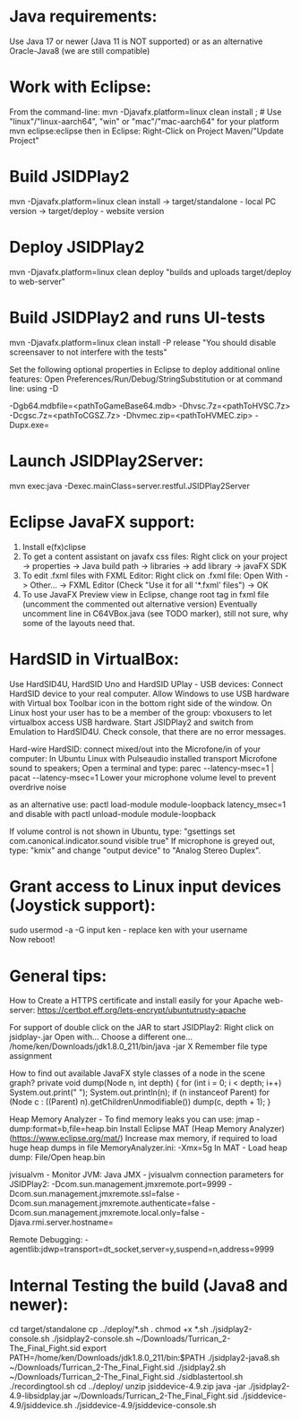 Java requirements:
==================
Use Java 17 or newer (Java 11 is NOT supported) or as an alternative Oracle-Java8 (we are still compatible) 

Work with Eclipse:
==================
From the command-line:
mvn -Djavafx.platform=linux clean install								; # Use "linux"/"linux-aarch64", "win" or "mac"/"mac-aarch64" for your platform
mvn eclipse:eclipse
then in Eclipse: Right-Click on Project Maven/"Update Project"

Build JSIDPlay2
===============
mvn -Djavafx.platform=linux clean install
-> target/standalone	-	local PC version
-> target/deploy		-	website version

Deploy JSIDPlay2
================
mvn -Djavafx.platform=linux clean deploy
"builds and uploads target/deploy to web-server"

Build JSIDPlay2 and runs UI-tests
=================================
mvn -Djavafx.platform=linux clean install -P release			"You should disable screensaver to not interfere with the tests"

Set the following optional properties in Eclipse to deploy additional online features:
Open Preferences/Run/Debug/StringSubstitution or at command line: using -D

-Dgb64.mdbfile=<pathToGameBase64.mdb>
-Dhvsc.7z=<pathToHVSC.7z>
-Dcgsc.7z=<pathToCGSZ.7z>
-Dhvmec.zip=<pathToHVMEC.zip>
-Dupx.exe=<pathToUPX>

Launch JSIDPlay2Server:
=======================
mvn exec:java -Dexec.mainClass=server.restful.JSIDPlay2Server

Eclipse JavaFX support:
=======================
1. Install e(fx)clipse
2. To get a content assistant on javafx css files:
Right click on your project -> properties -> Java build path -> libraries -> add library -> javaFX SDK
3. To edit .fxml files with FXML Editor:
Right click on .fxml file: Open With -> Other... -> FXML Editor (Check "Use it for all '*.fxml' files") -> OK
4. To use JavaFX Preview view in Eclipse, change root tag in fxml file (uncomment the commented out alternative version)
Eventually uncomment line in C64VBox.java (see TODO marker), still not sure, why some of the layouts need that.

HardSID in VirtualBox:
======================
Use HardSID4U, HardSID Uno and HardSID UPlay - USB devices:
Connect HardSID device to your real computer.
Allow Windows to use USB hardware with Virtual box Toolbar icon in the bottom right side of the window.
On Linux host your user has to be a member of the group: vboxusers to let virtualbox access USB hardware.
Start JSIDPlay2 and switch from Emulation to HardSID4U.
Check console, that there are no error messages.

Hard-wire HardSID: connect mixed/out into the Microfone/in of your computer:
In Ubuntu Linux with Pulseaudio installed transport Microfone sound to speakers;
Open a terminal and type:
parec --latency-msec=1 | pacat --latency-msec=1
Lower your microphone volume level to prevent overdrive noise

as an alternative use:
pactl load-module module-loopback latency_msec=1
and disable with
pactl unload-module module-loopback

If volume control is not shown in Ubuntu, type:
"gsettings set com.canonical.indicator.sound visible true"
If microphone is greyed out, type:
"kmix"
and change "output device" to "Analog Stereo Duplex".

Grant access to Linux input devices (Joystick support):
=======================================================
sudo usermod -a -G input ken	- replace ken with your username	
Now reboot!

General tips:
=============

How to Create a HTTPS certificate and install easily for your Apache web-server:
https://certbot.eff.org/lets-encrypt/ubuntutrusty-apache

For support of double click on the JAR to start JSIDPlay2:
Right click on jsidplay-<version>.jar
Open with...
Choose a different one...
/home/ken/Downloads/jdk1.8.0_211/bin/java -jar
X Remember file type assignment

How to find out available JavaFX style classes of a node in the scene graph?
	private void dump(Node n, int depth) {
		for (int i = 0; i < depth; i++)
			System.out.print("  ");
		System.out.println(n);
		if (n instanceof Parent)
			for (Node c : ((Parent) n).getChildrenUnmodifiable())
				dump(c, depth + 1);
	}


Heap Memory Analyzer - To find memory leaks you can use:
jmap -dump:format=b,file=heap.bin <JavaProcessId>
Install Eclipse MAT (Heap Memory Analyzer) (https://www.eclipse.org/mat/)
Increase max memory, if required to load huge heap dumps in file MemoryAnalyzer.ini:
-Xmx=5g
In MAT - Load heap dump: File/Open heap.bin

jvisualvm - Monitor JVM:
Java JMX - jvisualvm connection parameters for JSIDPlay2:
-Dcom.sun.management.jmxremote.port=9999
-Dcom.sun.management.jmxremote.ssl=false
-Dcom.sun.management.jmxremote.authenticate=false
-Dcom.sun.management.jmxremote.local.only=false
-Djava.rmi.server.hostname=<server-ip>

Remote Debugging:
-agentlib:jdwp=transport=dt_socket,server=y,suspend=n,address=9999

Internal Testing the build (Java8 and newer):
=============================================
cd target/standalone
cp ../deploy/*.sh .
chmod +x *.sh
./jsidplay2-console.sh 
./jsidplay2-console.sh ~/Downloads/Turrican_2-The_Final_Fight.sid 
export PATH=/home/ken/Downloads/jdk1.8.0_211/bin:$PATH
./jsidplay2-java8.sh ~/Downloads/Turrican_2-The_Final_Fight.sid 
./jsidplay2.sh ~/Downloads/Turrican_2-The_Final_Fight.sid 
./sidblastertool.sh 
./recordingtool.sh 
cd ../deploy/
unzip jsiddevice-4.9.zip
java -jar ./jsidplay2-4.9-libsidplay.jar ~/Downloads/Turrican_2-The_Final_Fight.sid 
./jsiddevice-4.9/jsiddevice.sh
./jsiddevice-4.9/jsiddevice-console.sh
